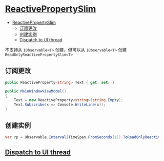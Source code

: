 # [ReactivePropertySlim](https://okazuki.jp/ReactiveProperty/features/ReactivePropertySlim.html#reactivepropertyslim)

- [ReactivePropertySlim](#reactivepropertyslim)
  - [订阅更改](#订阅更改)
  - [创建实例](#创建实例)
  - [Dispatch to UI thread](#dispatch-to-ui-thread)

不支持从 `IObservable<T>` 创建，但可以从 `IObservable<T>` 创建 `ReadOnlyReactivePropertySlim<T>`

## 订阅更改

```csharp
public ReactiveProperty<string> Text { get; set; }

public MainWindowViewModel()
{
    Text = new ReactiveProperty<string>(string.Empty);
    Text.Subscribe(x => Console.WriteLine(x));
}
```

## 创建实例

```csharp
var rp = Observable.Interval(TimeSpan.FromSeconds(1)).ToReadOnlyReactivePropertySlim();
```

## [Dispatch to UI thread](https://okazuki.jp/ReactiveProperty/features/ReactivePropertySlim.html#dispatch-to-ui-thread)
